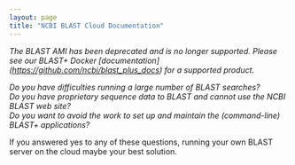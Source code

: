 ```yaml
---
layout: page
title: "NCBI BLAST Cloud Documentation"
---
```


*The BLAST AMI has been deprecated and is no longer supported.  Please see our BLAST+ Docker [documentation] (https://github.com/ncbi/blast_plus_docs) for a supported product.*


_Do you have difficulties running a large number of BLAST searches?<br>
Do you have proprietary sequence data to BLAST and cannot use the NCBI BLAST web site?<br> 
Do you want to avoid the work to set up and maintain the (command-line) BLAST+ applications?_<br>

If you answered yes to any of these questions, running your own BLAST server on the cloud maybe your best solution.

